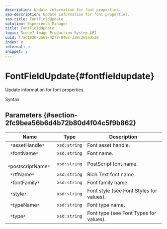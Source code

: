 ```yaml
---
description: Update information for font properties.
seo-description: Update information for font properties.
seo-title: FontFieldUpdate
solution: Experience Manager
title: FontFieldUpdate
topic: Scene7 Image Production System API
uuid: f7ac1830-3a69-4278-948c-3a9c265ad520
index: y
internal: n
snippet: y
---
```


# FontFieldUpdate{#fontfieldupdate}

Update information for font properties.

 Syntax 

## Parameters {#section-2fc9bea56b6d4b72b80d4f04c5f9b862}

|  Name  | Type  | Description  |
|---|---|---|
|  ` *`assetHandle`*`  | `xsd:string`  | Font asset handle.  |
|  ` *`fontName`*`  | `xsd:string`  | Font name.  |
|  ` *`postscriptName`*`  | `xsd:string`  | PostScript font name.  |
|  ` *`rtfName`*`  | `xsd:string`  | Rich Text font name.  |
|  ` *`fontFamily`*`  | `xsd:string`  | Font family name.  |
|  ` *`style`*`  | `xsd:string`  | Font style (see Font Styles for values).  |
|  ` *`typeName`*`  | `xsd:string`  | Font type name.  |
|  ` *`type`*`  | `xsd:string`  | Font type (see Font Types for values).  |


